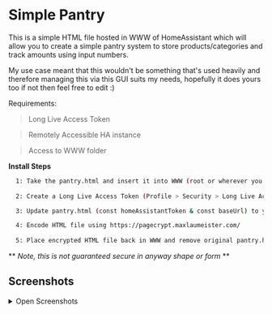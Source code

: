 # Simple Pantry

This is a simple HTML file hosted in WWW of HomeAssistant which will allow you to create a simple pantry system to store products/categories and track amounts using input numbers. 

My use case meant that this wouldn't be something that's used heavily and therefore managing this via this GUI suits my needs, hopefully it does yours too if not then feel free to edit :)

Requirements: 
> Long Live Access Token

> Remotely Accessible HA instance

> Access to WWW folder

**Install Steps**
```bash
  1: Take the pantry.html and insert it into WWW (root or wherever you prefer)
  
  2: Create a Long Live Access Token (Profile > Security > Long Live Access Token)

  3: Update pantry.html (const homeAssistantToken & const baseUrl) to your own variables.

  4: Encode HTML file using https://pagecrypt.maxlaumeister.com/
 
  5: Place encrypted HTML file back in WWW and remove original pantry.html
``` 
 ** *Note, this is not guaranteed secure in anyway shape or form* **

## Screenshots

<details>
<summary>Open Screenshots</summary>
<br>
  
![App Screenshot](https://github.com/mintcreg/simple_pantry/blob/main/screenshots/main.png?raw=true)

![App Screenshot](https://github.com/mintcreg/simple_pantry/blob/main/screenshots/generate.png?raw=true)

![App Screenshot](https://github.com/mintcreg/simple_pantry/blob/main/screenshots/edit.png?raw=true)
<br><br>
